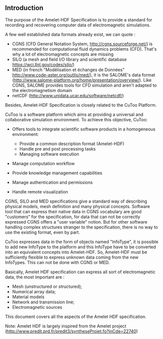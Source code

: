 ﻿## Introduction

The purpose of the Amelet-HDF Specification is to provide a standard for
recording and recovering computer data of electromagnetic simulations.

A few well established data formats already exist, we can quote :

* CGNS (CFD General Notation System, http://cgns.sourceforge.net/) is
  recommended for computational fluid dynamics problems (CFD). That's why 
  a lot of electromagnetic concepts are missing
* SILO (a mesh and field I/O library and scientific database
  https://wci.llnl.gov/codes/silo/)
* MED (in french "Modélisation et échanges de Données"
  http://www.code-aster.org/outils/med/), it is the SALOME's data format
  (http://www.salome-platform.org/home/presentation/overview/). Like CGNS,
  SALOME provides tools for CFD simulation and aren't adapted to the
  electromagnetism domain
* netCDF (http://www.unidata.ucar.edu/software/netcdf/)

Besides, Amelet-HDF Specification is closely related to the CuToo Platform.

CuToo is a software platform which aims at providing a universal and
collaborative simulation environment. To achieve this objective, CuToo:

* Offers tools to integrate scientific software products in a homogeneous
  environment:

  * Provide a common description format (Amelet-HDF)
  * Handle pre and post processing tasks
  * Managing software execution

* Manage computation workflow
* Provide knowledge management capabilities
* Manage authentication and permissions
* Handle remote visualization

CGNS, SILO and MED specifications give a standard way of describing physical
models, mesh definition and many physical concepts. Software tool that can
express their native data in CGNS vocabulary are good "customers" for the
specification, for data that can not be correctly expressed CGNS offers a
"user variable" notion. But for other software handling complex structures
stranger to the specification, there is no way to use the existing format,
even by part.

CuToo expresses data in the form of objects named "InfoType", it is possible
to add new InfoType to the platform and this InfoType have to be converted
into an equivalent concepts into Amelet-HDF. So, Amelet-HDF must be sufficiently
flexible to express unknown data coming from the new InfoTypes. This can not be
done with CGNS or MED.

Basically, Amelet HDF specification can express all sort of electromagnetic data,
the most important are :

* Mesh (unstructured or structured);
* Numerical array data;
* Material models
* Network and transmission line;
* Electromagnetic sources

This document covers all the aspects of the Amelet HDF specification.

Note: Amelet HDF is largely inspired from the Amelet project
(http://www.predit.prd.fr/predit3/syntheseProjet.fo?inCde=22740)
